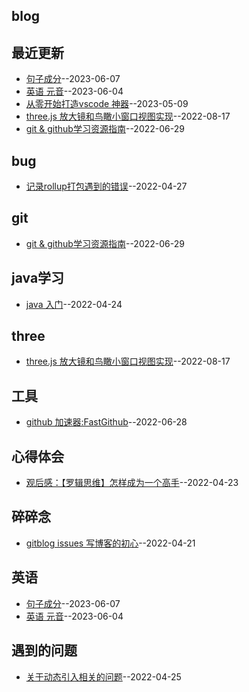 ## blog
## 最近更新
- [句子成分](https://github.com/wudexiong/blog/issues/11)--2023-06-07
- [英语 元音](https://github.com/wudexiong/blog/issues/10)--2023-06-04
- [从零开始打造vscode 神器](https://github.com/wudexiong/blog/issues/9)--2023-05-09
- [three.js 放大镜和鸟瞰小窗口视图实现](https://github.com/wudexiong/blog/issues/8)--2022-08-17
- [git & github学习资源指南](https://github.com/wudexiong/blog/issues/7)--2022-06-29
## bug
- [记录rollup打包遇到的错误](https://github.com/wudexiong/blog/issues/5)--2022-04-27
## git
- [git & github学习资源指南](https://github.com/wudexiong/blog/issues/7)--2022-06-29
## java学习
- [java 入门](https://github.com/wudexiong/blog/issues/3)--2022-04-24
## three
- [three.js 放大镜和鸟瞰小窗口视图实现](https://github.com/wudexiong/blog/issues/8)--2022-08-17
## 工具
- [github 加速器:FastGithub](https://github.com/wudexiong/blog/issues/6)--2022-06-28
## 心得体会
- [观后感：【罗辑思维】怎样成为一个高手](https://github.com/wudexiong/blog/issues/2)--2022-04-23
## 碎碎念
- [gitblog issues 写博客的初心](https://github.com/wudexiong/blog/issues/1)--2022-04-21
## 英语
- [句子成分](https://github.com/wudexiong/blog/issues/11)--2023-06-07
- [英语 元音](https://github.com/wudexiong/blog/issues/10)--2023-06-04
## 遇到的问题
- [关于动态引入相关的问题](https://github.com/wudexiong/blog/issues/4)--2022-04-25
